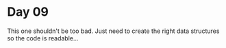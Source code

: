 # Day 09
This one shouldn't be too bad. Just need to create the right data structures so the code is readable...
